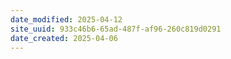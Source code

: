 ```yaml
---
date_modified: 2025-04-12
site_uuid: 933c46b6-65ad-487f-af96-260c819d0291
date_created: 2025-04-06
---
```


